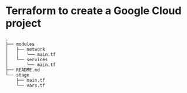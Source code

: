 # Terraform to create a Google Cloud project
```
.
├── modules
│   ├── network
│   │   └── main.tf
│   └── services
│       └── main.tf
├── README.md
└── stage
    ├── main.tf
    └── vars.tf
```